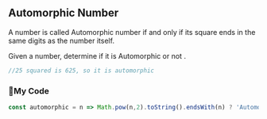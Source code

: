 ## Automorphic Number

A number is called Automorphic number if and only if its square ends in the same digits as the number itself.

Given a number, determine if it is Automorphic or not .

```js
//25 squared is 625, so it is automorphic
```

### :notebook:My Code
```js
const automorphic = n => Math.pow(n,2).toString().endsWith(n) ? 'Automorphic' : 'Not!!';

```
